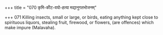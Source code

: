 +++
title = "070 कृमि-कीट-वयो-हत्या मद्यानुगतभोजनम्"

+++
071	Killing insects, small or large, or birds, eating anything kept close to spirituous liquors, stealing fruit, firewood, or flowers, (are offences) which make impure (Malavaha).